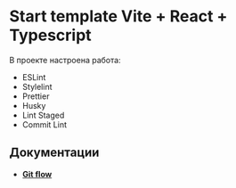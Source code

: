 # Start template Vite + React + Typescript

В проекте настроена работа:

- ESLint
- Stylelint
- Prettier
- Husky
- Lint Staged
- Commit Lint

## Документации

- **[Git flow](./docs/gitflow.md)**
